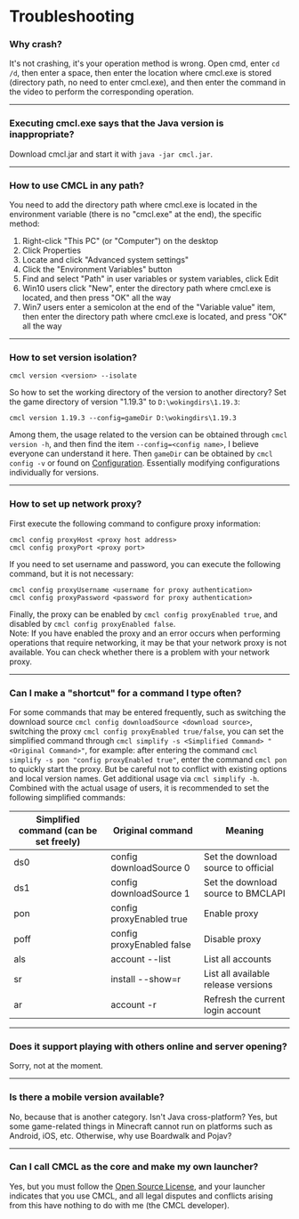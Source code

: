 # Troubleshooting
### Why crash?
It's not crashing, it's your operation method is wrong. Open cmd, enter `cd /d`, then enter a space, then enter the location where cmcl.exe is stored (directory path, no need to enter cmcl.exe), and then enter the command in the video to perform the corresponding operation.

---

### Executing cmcl.exe says that the Java version is inappropriate?
Download cmcl.jar and start it with `java -jar cmcl.jar`.

---

### How to use CMCL in any path?
You need to add the directory path where cmcl.exe is located in the environment variable (there is no "cmcl.exe" at the end), the specific method:
1. Right-click "This PC" (or "Computer") on the desktop
2. Click Properties
3. Locate and click "Advanced system settings"
4. Click the "Environment Variables" button
5. Find and select "Path" in user variables or system variables, click Edit
6. Win10 users click "New", enter the directory path where cmcl.exe is located, and then press "OK" all the way
7. Win7 users enter a semicolon at the end of the "Variable value" item, then enter the directory path where cmcl.exe is located, and press "OK" all the way

---

### How to set version isolation?
```
cmcl version <version> --isolate
```
So how to set the working directory of the version to another directory?
Set the game directory of version "1.19.3" to `D:\wokingdirs\1.19.3`:
```
cmcl version 1.19.3 --config=gameDir D:\wokingdirs\1.19.3
```
Among them, the usage related to the version can be obtained through `cmcl version -h`, and then find the item `--config=<config name>`, I believe everyone can understand it here. Then `gameDir` can be obtained by `cmcl config -v` or found on [Configuration](README-en.md#-configurations). Essentially modifying configurations individually for versions.

---

### How to set up network proxy?
First execute the following command to configure proxy information:
```
cmcl config proxyHost <proxy host address>
cmcl config proxyPort <proxy port>
```
If you need to set username and password, you can execute the following command, but it is not necessary:
```
cmcl config proxyUsername <username for proxy authentication>
cmcl config proxyPassword <password for proxy authentication>
```
Finally, the proxy can be enabled by `cmcl config proxyEnabled true`, and disabled by `cmcl config proxyEnabled false`. </br>
Note: If you have enabled the proxy and an error occurs when performing operations that require networking, it may be that your network proxy is not available. You can check whether there is a problem with your network proxy.

---

### Can I make a "shortcut" for a command I type often?
For some commands that may be entered frequently, such as switching the download source `cmcl config downloadSource <download source>`, 
switching the proxy `cmcl config proxyEnabled true/false`, you can set the simplified command through 
`cmcl simplify -s <Simplified Command> "<Original Command>"`, for example: after entering the command 
`cmcl simplify -s pon "config proxyEnabled true"`, enter the command `cmcl pon` to quickly start the proxy. 
But be careful not to conflict with existing options and local version names. Get additional usage via `cmcl simplify -h`. 
Combined with the actual usage of users, it is recommended to set the following simplified commands:

| Simplified command (can be set freely) | Original command          | Meaning                             |
|----------------------------------------|---------------------------|-------------------------------------|
| ds0                                    | config downloadSource 0   | Set the download source to official |
| ds1                                    | config downloadSource 1   | Set the download source to BMCLAPI  |
| pon                                    | config proxyEnabled true  | Enable proxy                        |
| poff                                   | config proxyEnabled false | Disable proxy                       |
| als                                    | account --list            | List all accounts                   |
| sr                                     | install --show=r          | List all available release versions |
| ar                                     | account -r                | Refresh the current login account   |

---

### Does it support playing with others online and server opening?
Sorry, not at the moment.

---

### Is there a mobile version available?
No, because that is another category. Isn't Java cross-platform? Yes, but some game-related things in Minecraft cannot run on platforms such as Android, iOS, etc. Otherwise, why use Boardwalk and Pojav?

---

### Can I call CMCL as the core and make my own launcher?
Yes, but you must follow the [Open Source License](LICENSE), and your launcher indicates that you use CMCL, and all legal disputes and conflicts arising from this have nothing to do with me (the CMCL developer).